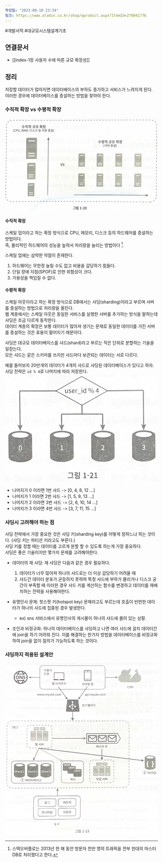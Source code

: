 ```yaml
---
작성일: "2023-08-10 23:34"
링크: https://www.aladin.co.kr/shop/wproduct.aspx?ItemId=276041776
---
```

#개발서적 #대규모시스템설계기초
## 연결문서
- [[index-1장 사용자 수에 따른 규모 확장성]]

## 정리
저장할 데이터가 많아지면 데이터베이스의 부하도 증가하고 서비스가 느려지게 된다.  
이러한 경우에 데이터베이스를 증설하는 방법을 찾아야 한다.
### 수직적 확장 vs 수평적 확장
![2020230814160518.png|500](./images/Pasted%20image%2020230814160518.png)
#### 수직적 확장
스케일 업이라고 하는 확장 방식으로 CPU, 메모리, 디스크 등의 하드웨어를 증설하는 방법이다.  
즉, 물리적인 하드웨어의 성능을 높여서 처리량을 늘리는 방법이다 [^1]. 

스케일 업에는 삼약한 약점이 존재한다.
1. 하드웨어는 무한정 늘릴 수도 없고 비용을 감당하기 힘들다.
2. 단일 장애 지점(SPOF)로 인한 위험성이 크다.
3. 가용성을 책임질 수 없다.
#### 수평적 확장
스케일 아웃이라고 하는 확장 방식으로 DB에서는 샤딩(sharding)이라고 부르며 서버를 증설하는 방법으로 처리량을 올린다.  
웹 계층에서는 스케일 아웃은 동일한 서비스를 실행한 서버를 추가하는 방식을 말하는데 샤딩은 조금 다르게 동작한다.  
데이터 계층의 확장은 보통 데이터가 많아져 생기는 문제로 동일한 데이터를 가진 서버를 증설하는 것은 효용이 떨어지기 때문이다.

샤딩은 대규모 데이터베이스를 샤드(shard)라고 부르는 작은 단위로 분할하는 기술을 일컫는다.  
모든 샤드는 같은 스키마를 쓰지만 샤드마다 보관되는 데이터는 서로 다르다.

예를 들어보자 20만개의 데이터가 4개의 샤드로 샤딩된 데이터베이스가 있다고 하자.
샤딩 전략은  `id % 4`로 나머지에 따라 저장한다.
![2020230814160754.png|500](./images/Pasted%20image%2020230814160754.png)
- 나머지가 0 이라면 1번 샤드  ->  [0, 4, 8, 12 ...] 
- 나머지가 1 이라면 2번 샤드 -> [1, 5, 9, 13 ...] 
- 나머지가 2 이라면 3번 샤드 -> [2, 6, 10, 14 ...] 
- 나머지가 3 이라면 4번 샤드 -> [3, 7, 11, 15 ...] 
### 샤딩시 고려해야 하는 점
샤딩 전략에서 가장 중요한 것은 샤딩 키(sharding key)를 어떻게 정하느냐 하는 것이다. (샤딩 키는 파티션 키라고도 부른다.)  
샤딩 키를 정할 때는 데이터를 고르게 분할 할 수 있도록 하는게 가장 중요하다.  
샤딩은 좋은 기술이지만 몇가지 문제를 고려해야한다.

- 데이터의 재 샤딩: 재 샤딩은 다음과 같은 경우 필요하다.
	1. 데이터가 너무 많아져 하나의 샤드로는 더 이상 감당하기 어려울 때
	2. 샤드간 데이터 분포가 균등하지 못하여 특정 샤드에 부하가 몰리거나 디스크 공간이 부족할 때
	이러한 경우 샤드 키를 계산하는 함수를 변경하고 데이터를 재배치하는 전략을 사용해야한다.
	
- 유명인사 문제: 핫스팟 키(hotspot key) 문제라고도 부르는데 호출이 빈번한 데이터가 하나의 샤드에 집중된 경우 발생한다.
	- ex) sns 서비스에서 유명인사의 게시물이 하나의 샤드에 몰려 있는 상황.
	
- 조인과 비정규화: 하나의 데이터베이스를 샤딩하고 나면 여러 샤드에 걸치 데이터간에 join을 하기 어려워 진다. 이를 해결하는 한가지 방법을 데이터베이스를 비정규화하여 join을 없이 질의가 가능하도록 하는 것이다.
### 샤딩까지 적용된 설계안
![2020230814161003.png|500](./images/Pasted%20image%2020230814161003.png)



[^1]: 스택오버플로는 2013년 한 해 동안 방문자 천만 명의 트래픽을 전부 한대의 마스터 DB로 처리했다고 한다. 